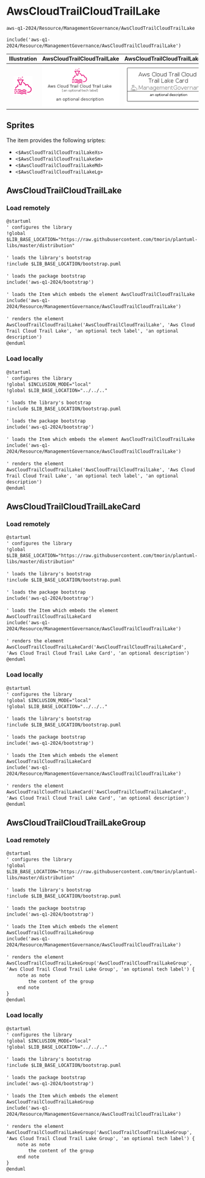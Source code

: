 # AwsCloudTrailCloudTrailLake


```text
aws-q1-2024/Resource/ManagementGovernance/AwsCloudTrailCloudTrailLake
```

```text
include('aws-q1-2024/Resource/ManagementGovernance/AwsCloudTrailCloudTrailLake')
```



| Illustration | AwsCloudTrailCloudTrailLake | AwsCloudTrailCloudTrailLakeCard | AwsCloudTrailCloudTrailLakeGroup |
| :---: | :---: | :---: | :---: |
| ![illustration for Illustration](../../../aws-q1-2024/Resource/ManagementGovernance/AwsCloudTrailCloudTrailLake.png) | ![illustration for AwsCloudTrailCloudTrailLake](../../../aws-q1-2024/Resource/ManagementGovernance/AwsCloudTrailCloudTrailLake.Local.png) | ![illustration for AwsCloudTrailCloudTrailLakeCard](../../../aws-q1-2024/Resource/ManagementGovernance/AwsCloudTrailCloudTrailLakeCard.Local.png) | ![illustration for AwsCloudTrailCloudTrailLakeGroup](../../../aws-q1-2024/Resource/ManagementGovernance/AwsCloudTrailCloudTrailLakeGroup.Local.png) |



## Sprites
The item provides the following sriptes:

- `<$AwsCloudTrailCloudTrailLakeXs>`
- `<$AwsCloudTrailCloudTrailLakeSm>`
- `<$AwsCloudTrailCloudTrailLakeMd>`
- `<$AwsCloudTrailCloudTrailLakeLg>`





## AwsCloudTrailCloudTrailLake

### Load remotely
```plantuml
@startuml
' configures the library
!global $LIB_BASE_LOCATION="https://raw.githubusercontent.com/tmorin/plantuml-libs/master/distribution"

' loads the library's bootstrap
!include $LIB_BASE_LOCATION/bootstrap.puml

' loads the package bootstrap
include('aws-q1-2024/bootstrap')

' loads the Item which embeds the element AwsCloudTrailCloudTrailLake
include('aws-q1-2024/Resource/ManagementGovernance/AwsCloudTrailCloudTrailLake')

' renders the element
AwsCloudTrailCloudTrailLake('AwsCloudTrailCloudTrailLake', 'Aws Cloud Trail Cloud Trail Lake', 'an optional tech label', 'an optional description')
@enduml
```

### Load locally
```plantuml
@startuml
' configures the library
!global $INCLUSION_MODE="local"
!global $LIB_BASE_LOCATION="../../.."

' loads the library's bootstrap
!include $LIB_BASE_LOCATION/bootstrap.puml

' loads the package bootstrap
include('aws-q1-2024/bootstrap')

' loads the Item which embeds the element AwsCloudTrailCloudTrailLake
include('aws-q1-2024/Resource/ManagementGovernance/AwsCloudTrailCloudTrailLake')

' renders the element
AwsCloudTrailCloudTrailLake('AwsCloudTrailCloudTrailLake', 'Aws Cloud Trail Cloud Trail Lake', 'an optional tech label', 'an optional description')
@enduml
```

## AwsCloudTrailCloudTrailLakeCard

### Load remotely
```plantuml
@startuml
' configures the library
!global $LIB_BASE_LOCATION="https://raw.githubusercontent.com/tmorin/plantuml-libs/master/distribution"

' loads the library's bootstrap
!include $LIB_BASE_LOCATION/bootstrap.puml

' loads the package bootstrap
include('aws-q1-2024/bootstrap')

' loads the Item which embeds the element AwsCloudTrailCloudTrailLakeCard
include('aws-q1-2024/Resource/ManagementGovernance/AwsCloudTrailCloudTrailLake')

' renders the element
AwsCloudTrailCloudTrailLakeCard('AwsCloudTrailCloudTrailLakeCard', 'Aws Cloud Trail Cloud Trail Lake Card', 'an optional description')
@enduml
```

### Load locally
```plantuml
@startuml
' configures the library
!global $INCLUSION_MODE="local"
!global $LIB_BASE_LOCATION="../../.."

' loads the library's bootstrap
!include $LIB_BASE_LOCATION/bootstrap.puml

' loads the package bootstrap
include('aws-q1-2024/bootstrap')

' loads the Item which embeds the element AwsCloudTrailCloudTrailLakeCard
include('aws-q1-2024/Resource/ManagementGovernance/AwsCloudTrailCloudTrailLake')

' renders the element
AwsCloudTrailCloudTrailLakeCard('AwsCloudTrailCloudTrailLakeCard', 'Aws Cloud Trail Cloud Trail Lake Card', 'an optional description')
@enduml
```

## AwsCloudTrailCloudTrailLakeGroup

### Load remotely
```plantuml
@startuml
' configures the library
!global $LIB_BASE_LOCATION="https://raw.githubusercontent.com/tmorin/plantuml-libs/master/distribution"

' loads the library's bootstrap
!include $LIB_BASE_LOCATION/bootstrap.puml

' loads the package bootstrap
include('aws-q1-2024/bootstrap')

' loads the Item which embeds the element AwsCloudTrailCloudTrailLakeGroup
include('aws-q1-2024/Resource/ManagementGovernance/AwsCloudTrailCloudTrailLake')

' renders the element
AwsCloudTrailCloudTrailLakeGroup('AwsCloudTrailCloudTrailLakeGroup', 'Aws Cloud Trail Cloud Trail Lake Group', 'an optional tech label') {
    note as note
        the content of the group
    end note
}
@enduml
```

### Load locally
```plantuml
@startuml
' configures the library
!global $INCLUSION_MODE="local"
!global $LIB_BASE_LOCATION="../../.."

' loads the library's bootstrap
!include $LIB_BASE_LOCATION/bootstrap.puml

' loads the package bootstrap
include('aws-q1-2024/bootstrap')

' loads the Item which embeds the element AwsCloudTrailCloudTrailLakeGroup
include('aws-q1-2024/Resource/ManagementGovernance/AwsCloudTrailCloudTrailLake')

' renders the element
AwsCloudTrailCloudTrailLakeGroup('AwsCloudTrailCloudTrailLakeGroup', 'Aws Cloud Trail Cloud Trail Lake Group', 'an optional tech label') {
    note as note
        the content of the group
    end note
}
@enduml
```

